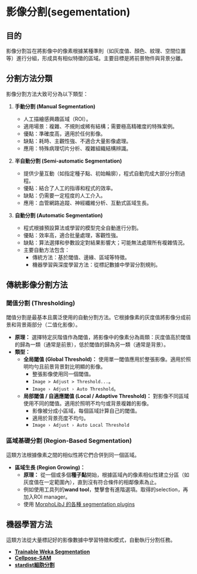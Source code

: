 # 影像分割(segementation)

## 目的
影像分割旨在將影像中的像素根據某種準則（如灰度值、顏色、紋理、空間位置等）進行分組，形成具有相似特徵的區域。主要目標是將前景物件與背景分離。

## 分割方法分類
影像分割方法大致可分為以下類型：

1.  **手動分割 (Manual Segmentation)**
    -   人工描繪感興趣區域（ROI）。
    -   適用場景：複雜、不規則或稀有結構；需要極高精確度的特殊案例。
    -   優點：準確度高，適用於任何影像。
    -   缺點：耗時、主觀性強、不適合大量影像處理。
    -   應用：特殊病理切片分析、複雜組織結構辨識。

2.  **半自動分割 (Semi-automatic Segmentation)**
    -   提供少量互動（如指定種子點、初始輪廓），程式自動完成大部分分割過程。
    -   優點：結合了人工的指導和程式的效率。
    -   缺點：仍需要一定程度的人工介入。
    -   應用：血管網路追蹤、神經纖維分析、互動式區域生長。

3.  **自動分割 (Automatic Segmentation)**
    -   程式根據預設算法或學習的模型完全自動進行分割。
    -   優點：效率高，適合批量處理，客觀性強。
    -   缺點：算法選擇和參數設定對結果影響大；可能無法處理所有複雜情況。
    -   主要自動方法包含：
        -   傳統方法：基於閾值、邊緣、區域等特徵。
        -   機器學習與深度學習方法：從標記數據中學習分割規則。


## 傳統影像分割方法

### 閾值分割 (Thresholding)
閾值分割是最基本且廣泛使用的自動分割方法。它根據像素的灰度值將影像分成前景和背景兩部分（二值化影像）。

-   **原理：** 選擇特定灰階值作為閾值，將影像中的像素分為兩類：灰度值高於閾值的歸為一類（通常是前景），低於閾值的歸為另一類（通常是背景）。
-   **類型：**
    -   **全局閾值 (Global Threshold)：** 使用單一閾值應用於整張影像。適用於照明均勻且前景背景對比明顯的影像。
        *   整張影像使用同一個閾值。
        *   `Image > Adjust > Threshold...`。
        *   `Image › Adjust › Auto Threshold`。
    -   **局部閾值 / 自適應閾值 (Local / Adaptive Threshold)：** 對影像不同區域使用不同的閾值。適用於照明不均勻或背景複雜的影像。
        *   影像被分成小區域，每個區域計算自己的閾值。
        *   適用於背景亮度不均勻。
        *   `Image › Adjust › Auto Local Threshold`    

### 區域基礎分割 (Region-Based Segmentation)
這類方法根據像素之間的相似性將它們合併到同一個區域。

-   **區域生長 (Region Growing)：**
    -   **原理：** 從一個或多個**種子點**開始，根據區域內的像素相似性建立分區（如灰度值在一定範圍內），直到沒有符合條件的相鄰像素為止。
    -   例如使用工具列的**wand tool**，雙擊會有進階選項。取得的selection，再加入ROI manager。
    -   使用 [MorphoLibJ 的各種 segmentation plugins](morphlibj-segmentation.md)

## 機器學習方法

這類方法從大量標記好的影像數據中學習特徵和模式，自動執行分割任務。

-   **[Trainable Weka Segmentation](trainable-weka-segmentation.md)**
-   **[Cellpose-SAM ](cellpose-sam.md)**
-   **[stardist細胞分割](stardist.md)**   
